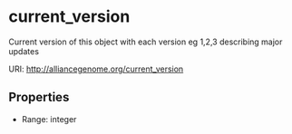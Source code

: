 # current_version

Current version of this object with each version eg 1,2,3 describing major updates

URI: http://alliancegenome.org/current_version



<!-- no inheritance hierarchy -->


## Properties

 * Range: integer


